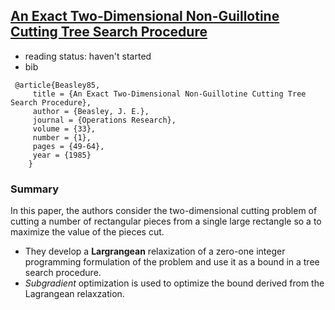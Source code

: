 ## [An Exact Two-Dimensional Non-Guillotine Cutting Tree Search Procedure](http://www.jstor.org/stable/170866)

- reading status: haven't started
- bib
```
 @article{Beasley85,
     title = {An Exact Two-Dimensional Non-Guillotine Cutting Tree Search Procedure},
     author = {Beasley, J. E.},
     journal = {Operations Research},
     volume = {33},
     number = {1},
     pages = {49-64},
     year = {1985}
    }
```

### Summary
In this paper, the authors consider the two-dimensional cutting problem of cutting a number of rectangular pieces from a single large rectangle so a to maximize the value of the pieces cut. 
- They develop a **Largrangean** relaxization of a zero-one integer programming formulation of the problem and use it as a bound in a tree search procedure.
- *Subgradient* optimization is used to optimize the bound derived from the Lagrangean relaxzation.
